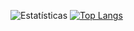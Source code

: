 
![Estatísticas](https://github-readme-stats.vercel.app/api?username=miguelcutri&show_icons=true&theme=dark)
[![Top Langs](https://github-readme-stats.vercel.app/api/top-langs/?username=miguelcutri&layout=compact&theme=dark)](https://github.com/miguelcutri/github-readme-stats)
